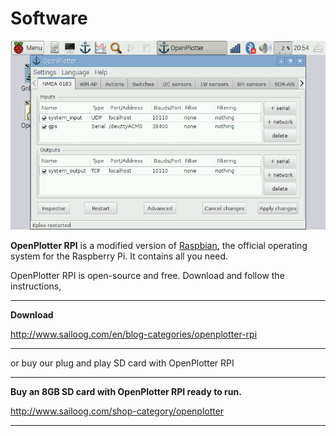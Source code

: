 # Software

![](openplotter_rpi.png)

**OpenPlotter RPI** is a modified version of [Raspbian](https://www.raspbian.org/), the official operating system for the Raspberry Pi. It contains all you need.

OpenPlotter RPI is open-source and free. Download and follow the instructions,

---

**Download**

http://www.sailoog.com/en/blog-categories/openplotter-rpi

---

or buy our plug and play SD card with OpenPlotter RPI

---

**Buy an 8GB SD card with OpenPlotter RPI ready to run.**

http://www.sailoog.com/shop-category/openplotter

---